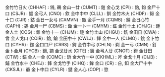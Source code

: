 金竹竹日火	(CHHAF)	: 鳻, 鵜
金山一廿	(CUMT)	: 鎧
金心戈	(CPI)	: 釣, 鈎
金尸十口	(CSJR)	: 鋸
金弓人	(CNO)	: 欽
金中中中	(CLLL)	: 釧
金竹木火	(CHDF)	: 鍬
金十口	(CJR)	: 鈷
金日一女弓	(CAMVN)	: 甑
金手一月	(CQMB)	: 錆
金日心竹	(CAPH)	: 錫
金月一尸	(CBMS)	: 鋤
金一卜一	(CMYM)	: 鉦
金竹十土	(CHJG)	: 鍾
金人土	(COG)	: 錐
金竹十一	(CHJM)	: 錘
金竹土山	(CHGU)	: 銑
金田日	(CWA)	: 曾
金人戈口	(COIR)	: 鋡, 鎗
金田中十	(CWLJ)	: 鐸
金中一人	(CLMO)	: 銚
金卜竹口	(CYHR)	: 鎚
金口口尸	(CRRS)	: 鍔
金竹中弓	(CHLN)	: 剃
金一弓	(CMN)	: 釘
金卜金月	(CYCB)	: 鏑, 𨫢
金戈廿水	(CITE)	: 鍍
金弓人廿	(CNOT)	: 鐙
金廿田	(CTW)	: 錨
金人一金	(COMC)	: 鋲
金大竹一中	(CKHML)	: 斧
金戈十月	(CIJB)	: 鋪
金竹水十	(CHEJ)	: 鋒
金戈竹手	(CIHQ)	: 鉾
金口	(CR)	: 㕣, 釦
金大尸十中	(CKSJL)	: 爺
金卜中口	(CYLR)	: 鑓
金人心	(COP)	: 慾
